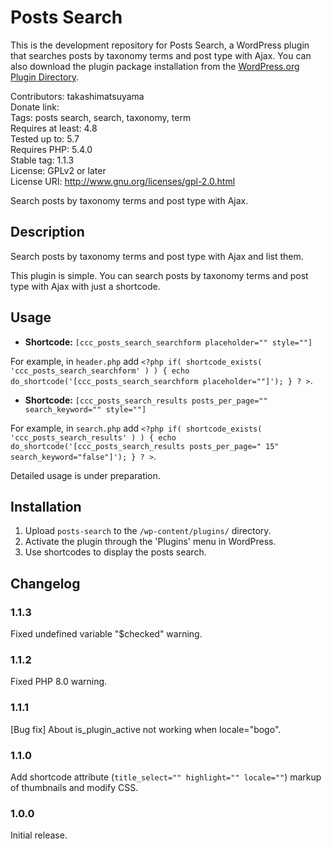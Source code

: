 # Posts Search

This is the development repository for Posts Search, a WordPress plugin that searches posts by taxonomy terms and post type with Ajax. You can also download the plugin package installation from the [WordPress.org Plugin Directory](https://wordpress.org/plugins/posts-search/).

Contributors: takashimatsuyama  
Donate link:  
Tags: posts search, search, taxonomy, term  
Requires at least: 4.8  
Tested up to: 5.7  
Requires PHP: 5.4.0  
Stable tag: 1.1.3  
License: GPLv2 or later  
License URI: http://www.gnu.org/licenses/gpl-2.0.html  

Search posts by taxonomy terms and post type with Ajax.

## Description

Search posts by taxonomy terms and post type with Ajax and list them.

This plugin is simple. You can search posts by taxonomy terms and post type with Ajax with just a shortcode.

##  Usage

* **Shortcode:** `[ccc_posts_search_searchform placeholder="" style=""]`

For example, in `header.php` add `<?php if( shortcode_exists( 'ccc_posts_search_searchform' ) ) { echo do_shortcode('[ccc_posts_search_searchform placeholder=""]'); } ? >`.

* **Shortcode:** `[ccc_posts_search_results posts_per_page="" search_keyword="" style=""]`

For example, in `search.php` add `<?php if( shortcode_exists( 'ccc_posts_search_results' ) ) { echo do_shortcode('[ccc_posts_search_results posts_per_page=" 15" search_keyword="false"]'); } ? >`.

Detailed usage is under preparation.

## Installation

1. Upload `posts-search` to the `/wp-content/plugins/` directory.
2. Activate the plugin through the 'Plugins' menu in WordPress.
3. Use shortcodes to display the posts search.

## Changelog

### 1.1.3
Fixed undefined variable "$checked" warning.

### 1.1.2
Fixed PHP 8.0 warning.

### 1.1.1
[Bug fix] About is_plugin_active not working when locale="bogo".

### 1.1.0
Add shortcode attribute (`title_select="" highlight="" locale=""`) markup of thumbnails and modify CSS.

### 1.0.0
Initial release.